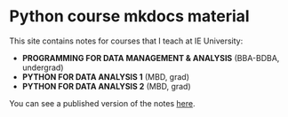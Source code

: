 # Python course mkdocs material

This site contains notes for courses that I teach at IE University:

* **PROGRAMMING FOR DATA MANAGEMENT & ANALYSIS** (BBA-BDBA, undergrad)  
* **PYTHON FOR DATA ANALYSIS 1** (MBD, grad)
* **PYTHON FOR DATA ANALYSIS 2** (MBD, grad)

You can see a published version of the notes [here](https://gerardpc.github.io/python_course/).
